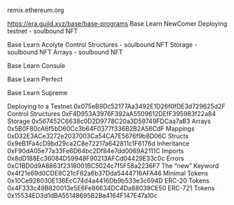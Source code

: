remix.ethereum.org

https://era.guild.xyz/base/base-programs
Base Learn NewComer
  Deploying testnet - soulbound NFT
  
Base Learn Acolyte
  Control Structures - soulbound NFT
  Storage - soulbound NFT
  Arrays - soulbound NFT

Base Learn Consule
  


Base Learn Perfect

Base Learn Supreme

Deploying to a Testnet	0x075eB9Dc52177Aa3492E1D26f0fDE3d729625d2F
Control Structures	    0xF4D953A3976F392aA5509612DEfF395983f22a84
Storage	                0x567452C6638c0D2D9778C20a3D59749FDCaa7aB3
Arrays	                0x5B0F80cA6f5bD60Cc3b64F0377f336B2B2A56CdF
Mappings	              0xD32E3ACe3272e2037003Ca54CA7E5676f9b8D06C
Structs	                0x9eB1Fa4cD9bd29ca2C8e72217a642811c1F6176d
Inheritance	            0xF90dA05e77a33Fe6D64bc2Df84e7dd0069A2111C
Imports	                0x8dD188Ec36084D59948F90213AFCd04429E33c0c
Errors	                0xC1BD0d9A8863f2318001BC5024c7f5F58a2236F7
The “new” Keyword	      0x4f21e69d0CDE8C21cF82a6b37Dda5444716AFA46
Minimal Tokens	        0x10Ce928030E136EcC74d4a4416Db9b533e3c694D
ERC-20 Tokens	          0x4F333c49B820013e5E6Fe86634DC4Da88039CE50
ERC-721 Tokens	        0x15534ED3d1dBA55148695B2Ba4164F147E47a10c
